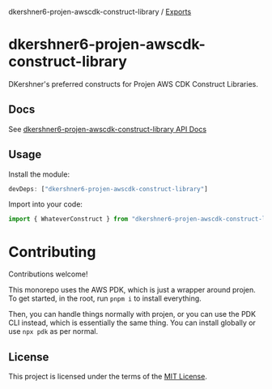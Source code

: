 dkershner6-projen-awscdk-construct-library / [Exports](modules.md)

# dkershner6-projen-awscdk-construct-library

DKershner's preferred constructs for Projen AWS CDK Construct Libraries.

## Docs

See [dkershner6-projen-awscdk-construct-library API Docs](docs)

## Usage

Install the module:

```typescript
devDeps: ["dkershner6-projen-awscdk-construct-library"]
```

Import into your code:

```typescript
import { WhateverConstruct } from "dkershner6-projen-awscdk-construct-library";
```

# Contributing

Contributions welcome!

This monorepo uses the AWS PDK, which is just a wrapper around projen. To get started, in the root, run `pnpm i` to install everything.

Then, you can handle things normally with projen, or you can use the PDK CLI instead, which is essentially the same thing. You can install globally or use `npx pdk` as per normal.

## License

This project is licensed under the terms of the [MIT License](LICENSE.md).
